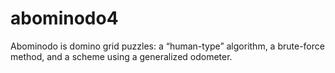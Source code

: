 # abominodo4
Abominodo is domino grid puzzles: a “human-type” algorithm, a brute-force method, and a scheme using a generalized odometer.
